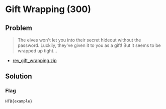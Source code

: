 # Gift Wrapping (300)

## Problem

> The elves won't let you into their secret hideout without the password. Luckily, they've given it to you as a gift! But it seems to be wrapped up tight...

* [rev_gift_wrapping.zip](./rev_gift_wrapping.zip)

## Solution

### Flag

`HTB{example}`
